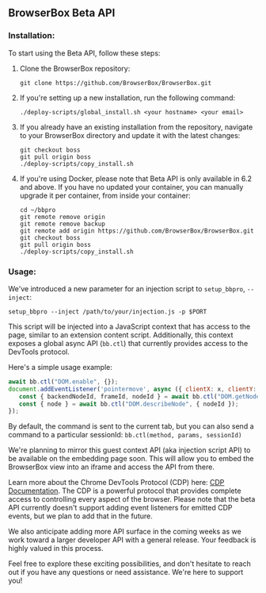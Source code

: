 ## BrowserBox Beta API

### Installation:

To start using the Beta API, follow these steps:

1. Clone the BrowserBox repository:
   ```
   git clone https://github.com/BrowserBox/BrowserBox.git
   ```

2. If you're setting up a new installation, run the following command:
   ```
   ./deploy-scripts/global_install.sh <your hostname> <your email>
   ```

3. If you already have an existing installation from the repository, navigate to your BrowserBox directory and update it with the latest changes:
   ```
   git checkout boss
   git pull origin boss
   ./deploy-scripts/copy_install.sh
   ```

4. If you're using Docker, please note that Beta API is only available in 6.2 and above. If you have no updated your container, you can manually upgrade it per container, from inside your container:
   ```
   cd ~/bbpro
   git remote remove origin 
   git remote remove backup
   git remote add origin https://github.com/BrowserBox/BrowserBox.git
   git checkout boss
   git pull origin boss
   ./deploy-scripts/copy_install.sh
   ```

### Usage:

We've introduced a new parameter for an injection script to `setup_bbpro`, `--inject`:

```
setup_bbpro --inject /path/to/your/injection.js -p $PORT
```

This script will be injected into a JavaScript context that has access to the page, similar to an extension content script. Additionally, this context exposes a global async API (`bb.ctl`) that currently provides access to the DevTools protocol.

Here's a simple usage example:

```javascript
await bb.ctl("DOM.enable", {});
document.addEventListener('pointermove', async ({ clientX: x, clientY: y }) => {
   const { backendNodeId, frameId, nodeId } = await bb.ctl("DOM.getNodeForLocation", { x, y });
   const { node } = await bb.ctl("DOM.describeNode", { nodeId });
});
```

By default, the command is sent to the current tab, but you can also send a command to a particular sessionId: `bb.ctl(method, params, sessionId)`

We're planning to mirror this guest context API (aka injection script API) to be available on the embedding page soon. This will allow you to embed the BrowserBox view into an iframe and access the API from there.

Learn more about the Chrome DevTools Protocol (CDP) here: [CDP Documentation](https://chromedevtools.github.io/devtools-protocol/). The CDP is a powerful protocol that provides complete access to controlling every aspect of the browser. Please note that the beta API currently doesn't support adding event listeners for emitted CDP events, but we plan to add that in the future.

We also anticipate adding more API surface in the coming weeks as we work toward a larger developer API with a general release. Your feedback is highly valued in this process.

Feel free to explore these exciting possibilities, and don't hesitate to reach out if you have any questions or need assistance. We're here to support you!
